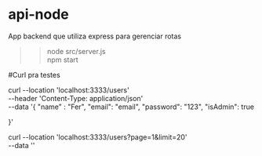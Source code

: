 # api-node
App backend que utiliza express para gerenciar rotas 
>> node src/server.js  
>> npm start


#Curl pra testes 

curl --location 'localhost:3333/users' \
--header 'Content-Type: application/json' \
--data '{
"name" : "Fer",
 "email": "email",
 "password": "123",
 "isAdmin": true
 
}'

curl --location 'localhost:3333/users?page=1&limit=20' \
--data ''